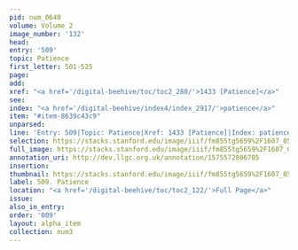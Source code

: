 ```yaml
---
pid: num_0640
volume: Volume 2
image_number: '132'
head: 
entry: '509'
topic: Patience
first_letter: 501-525
page: 
add: 
xref: "<a href='/digital-beehive/toc/toc2_280/'>1433 [Patience]</a>"
see: 
index: "<a href='/digital-beehive/index4/index_2917/'>patience</a>"
item: "#item-8639c43c9"
unparsed: 
line: 'Entry: 509|Topic: Patience|Xref: 1433 [Patience]|Index: patience|#item-8639c43c9'
selection: https://stacks.stanford.edu/image/iiif/fm855tg5659%2F1607_0599/854,838,2902,819/full/0/default.jpg
full_image: https://stacks.stanford.edu/image/iiif/fm855tg5659%2F1607_0599/full/full/0/default.jpg
annotation_uri: http://dev.llgc.org.uk/annotation/1575572806705
insertion: 
thumbnail: https://stacks.stanford.edu/image/iiif/fm855tg5659%2F1607_0599/854,838,600,180/250,/0/default.jpg
label: 509. Patience
location: "<a href='/digital-beehive/toc/toc2_122/'>Full Page</a>"
issue: 
also_in_entry: 
order: '009'
layout: alpha_item
collection: num3
---
```

